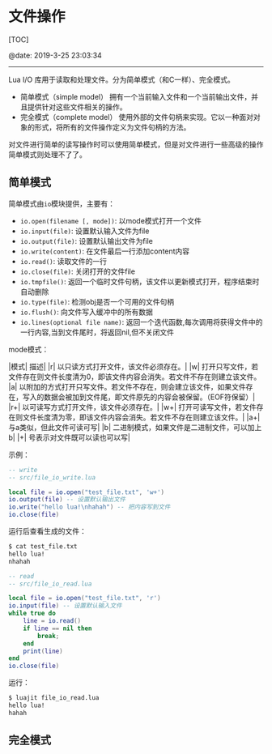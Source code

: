 ﻿# 文件操作

[TOC]

@date: 2019-3-25 23:03:34

---

Lua I/O 库用于读取和处理文件。分为简单模式（和C一样）、完全模式。

- 简单模式（simple model）
拥有一个当前输入文件和一个当前输出文件，并且提供针对这些文件相关的操作。
- 完全模式（complete model） 
使用外部的文件句柄来实现。它以一种面对对象的形式，将所有的文件操作定义为文件句柄的方法。

对文件进行简单的读写操作时可以使用简单模式，但是对文件进行一些高级的操作简单模式则处理不了了。

## 简单模式

简单模式由`io`模块提供，主要有：

- `io.open(filename [, mode])`: 以mode模式打开一个文件
- `io.input(file)`: 设置默认输入文件为file
- `io.output(file)`: 设置默认输出文件为file
- `io.write(content)`: 在文件最后一行添加content内容
- `io.read()`:  读取文件的一行
- `io.close(file)`: 关闭打开的文件file
- `io.tmpfile()`: 返回一个临时文件句柄，该文件以更新模式打开，程序结束时自动删除
- `io.type(file)`: 检测obj是否一个可用的文件句柄
- `io.flush()`: 向文件写入缓冲中的所有数据
- `io.lines(optional file name)`: 返回一个迭代函数,每次调用将获得文件中的一行内容,当到文件尾时，将返回nil,但不关闭文件

mode模式：

|模式|	描述|
|r|	以只读方式打开文件，该文件必须存在。|
|w|	打开只写文件，若文件存在则文件长度清为0，即该文件内容会消失。若文件不存在则建立该文件。
|a|	以附加的方式打开只写文件。若文件不存在，则会建立该文件，如果文件存在，写入的数据会被加到文件尾，即文件原先的内容会被保留。（EOF符保留）|
|r+|	以可读写方式打开文件，该文件必须存在。|
|w+|	打开可读写文件，若文件存在则文件长度清为零，即该文件内容会消失。若文件不存在则建立该文件。|
|a+|	与a类似，但此文件可读可写|
|b|	二进制模式，如果文件是二进制文件，可以加上b|
|+|	号表示对文件既可以读也可以写|

示例：
``` lua
-- write
-- src/file_io_write.lua

local file = io.open("test_file.txt", 'w+')
io.output(file) -- 设置默认输出文件
io.write("hello lua!\nhahah") -- 把内容写到文件
io.close(file)
```
运行后查看生成的文件：
``` bash
$ cat test_file.txt
hello lua!
nhahah
```

``` lua
-- read
-- src/file_io_read.lua

local file = io.open("test_file.txt", 'r')
io.input(file) -- 设置默认输入文件
while true do
    line = io.read()
    if line == nil then
        break;
    end
    print(line)
end
io.close(file)
```

运行：
``` bash
$ luajit file_io_read.lua
hello lua!
hahah
```

## 完全模式
